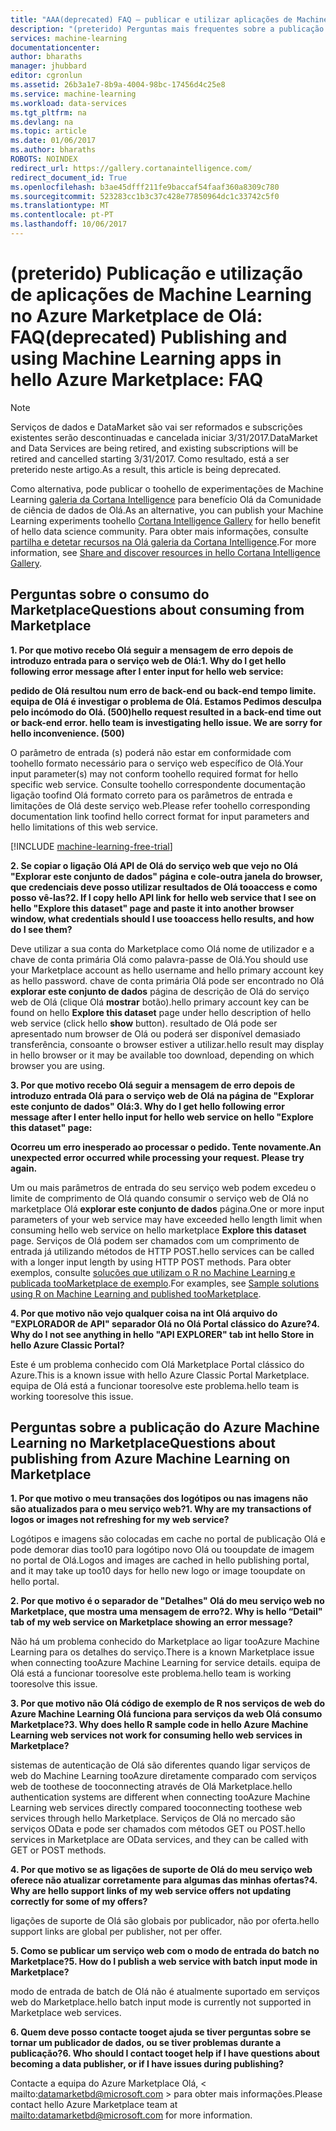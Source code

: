 ```yaml
---
title: "AAA(deprecated) FAQ – publicar e utilizar aplicações de Machine Learning no Azure Marketplace | Microsoft Docs"
description: "(preterido) Perguntas mais frequentes sobre a publicação de Machine Learning aplicações no Olá Azure Marketplace"
services: machine-learning
documentationcenter: 
author: bharaths
manager: jhubbard
editor: cgronlun
ms.assetid: 26b3a1e7-8b9a-4004-98bc-17456d4c25e8
ms.service: machine-learning
ms.workload: data-services
ms.tgt_pltfrm: na
ms.devlang: na
ms.topic: article
ms.date: 01/06/2017
ms.author: bharaths
ROBOTS: NOINDEX
redirect_url: https://gallery.cortanaintelligence.com/
redirect_document_id: True
ms.openlocfilehash: b3ae45dfff211fe9baccaf54faaf360a8309c780
ms.sourcegitcommit: 523283cc1b3c37c428e77850964dc1c33742c5f0
ms.translationtype: MT
ms.contentlocale: pt-PT
ms.lasthandoff: 10/06/2017
---
```

# <a name="deprecated-publishing-and-using-machine-learning-apps-in-hello-azure-marketplace-faq"></a><span data-ttu-id="983d3-103">(preterido) Publicação e utilização de aplicações de Machine Learning no Azure Marketplace de Olá: FAQ</span><span class="sxs-lookup"><span data-stu-id="983d3-103">(deprecated) Publishing and using Machine Learning apps in hello Azure Marketplace: FAQ</span></span>

> [!NOTE]
> <span data-ttu-id="983d3-104">Serviços de dados e DataMarket são vai ser reformados e subscrições existentes serão descontinuadas e cancelada iniciar 3/31/2017.</span><span class="sxs-lookup"><span data-stu-id="983d3-104">DataMarket and Data Services are being retired, and existing subscriptions will be retired and cancelled starting 3/31/2017.</span></span> <span data-ttu-id="983d3-105">Como resultado, está a ser preterido neste artigo.</span><span class="sxs-lookup"><span data-stu-id="983d3-105">As a result, this article is being deprecated.</span></span> 
> 
> <span data-ttu-id="983d3-106">Como alternativa, pode publicar o toohello de experimentações de Machine Learning [galeria da Cortana Intelligence](https://gallery.cortanaintelligence.com/) para benefício Olá da Comunidade de ciência de dados de Olá.</span><span class="sxs-lookup"><span data-stu-id="983d3-106">As an alternative, you can publish your Machine Learning experiments toohello [Cortana Intelligence Gallery](https://gallery.cortanaintelligence.com/) for hello benefit of hello data science community.</span></span> <span data-ttu-id="983d3-107">Para obter mais informações, consulte [partilha e detetar recursos na Olá galeria da Cortana Intelligence](https://docs.microsoft.com/en-us/azure/machine-learning/machine-learning-gallery-how-to-use-contribute-publish).</span><span class="sxs-lookup"><span data-stu-id="983d3-107">For more information, see [Share and discover resources in hello Cortana Intelligence Gallery](https://docs.microsoft.com/en-us/azure/machine-learning/machine-learning-gallery-how-to-use-contribute-publish).</span></span>


## <a name="questions-about-consuming-from-marketplace"></a><span data-ttu-id="983d3-108">Perguntas sobre o consumo do Marketplace</span><span class="sxs-lookup"><span data-stu-id="983d3-108">Questions about consuming from Marketplace</span></span>
<span data-ttu-id="983d3-109">**1. Por que motivo recebo Olá seguir a mensagem de erro depois de introduzo entrada para o serviço web de Olá:**</span><span class="sxs-lookup"><span data-stu-id="983d3-109">**1. Why do I get hello following error message after I enter input for hello web service:**</span></span>

<span data-ttu-id="983d3-110">**pedido de Olá resultou num erro de back-end ou back-end tempo limite. equipa de Olá é investigar o problema de Olá. Estamos Pedimos desculpa pelo incómodo do Olá. (500)**</span><span class="sxs-lookup"><span data-stu-id="983d3-110">**hello request resulted in a back-end time out or back-end error. hello team is investigating hello issue. We are sorry for hello inconvenience. (500)**</span></span>

<span data-ttu-id="983d3-111">O parâmetro de entrada (s) poderá não estar em conformidade com toohello formato necessário para o serviço web específico de Olá.</span><span class="sxs-lookup"><span data-stu-id="983d3-111">Your input parameter(s) may not conform toohello required format for hello specific web service.</span></span> <span data-ttu-id="983d3-112">Consulte toohello correspondente documentação ligação toofind Olá formato correto para os parâmetros de entrada e limitações de Olá deste serviço web.</span><span class="sxs-lookup"><span data-stu-id="983d3-112">Please refer toohello corresponding documentation link toofind hello correct format for input parameters and hello limitations of this web service.</span></span>

[!INCLUDE [machine-learning-free-trial](../../includes/machine-learning-free-trial.md)]

<span data-ttu-id="983d3-113">**2. Se copiar o ligação Olá API de Olá do serviço web que vejo no Olá "Explorar este conjunto de dados" página e cole-outra janela do browser, que credenciais deve posso utilizar resultados de Olá tooaccess e como posso vê-las?**</span><span class="sxs-lookup"><span data-stu-id="983d3-113">**2. If I copy hello API link for hello web service that I see on hello "Explore this dataset" page and paste it into another browser window, what credentials should I use tooaccess hello results, and how do I see them?**</span></span>

<span data-ttu-id="983d3-114">Deve utilizar a sua conta do Marketplace como Olá nome de utilizador e a chave de conta primária Olá como palavra-passe de Olá.</span><span class="sxs-lookup"><span data-stu-id="983d3-114">You should use your Marketplace account as hello username and hello primary account key as hello password.</span></span> <span data-ttu-id="983d3-115">chave de conta primária Olá pode ser encontrado no Olá **explorar este conjunto de dados** página de descrição de Olá do serviço web de Olá (clique Olá **mostrar** botão).</span><span class="sxs-lookup"><span data-stu-id="983d3-115">hello primary account key can be found on hello **Explore this dataset** page under hello description of hello web service (click hello **show** button).</span></span> <span data-ttu-id="983d3-116">resultado de Olá pode ser apresentado num browser de Olá ou poderá ser disponível demasiado transferência, consoante o browser estiver a utilizar.</span><span class="sxs-lookup"><span data-stu-id="983d3-116">hello result may display in hello browser or it may be available too download, depending on which browser you are using.</span></span>

<span data-ttu-id="983d3-117">**3. Por que motivo recebo Olá seguir a mensagem de erro depois de introduzo entrada Olá para o serviço web de Olá na página de "Explorar este conjunto de dados" Olá:**</span><span class="sxs-lookup"><span data-stu-id="983d3-117">**3. Why do I get hello following error message after I enter hello input for hello web service on hello "Explore this dataset" page:**</span></span> 

<span data-ttu-id="983d3-118">**Ocorreu um erro inesperado ao processar o pedido. Tente novamente.**</span><span class="sxs-lookup"><span data-stu-id="983d3-118">**An unexpected error occurred while processing your request. Please try again.**</span></span>

<span data-ttu-id="983d3-119">Um ou mais parâmetros de entrada do seu serviço web podem excedeu o limite de comprimento de Olá quando consumir o serviço web de Olá no marketplace Olá **explorar este conjunto de dados** página.</span><span class="sxs-lookup"><span data-stu-id="983d3-119">One or more input parameters of your web service may have exceeded hello length limit when consuming hello web service on hello marketplace **Explore this dataset** page.</span></span> <span data-ttu-id="983d3-120">Serviços de Olá podem ser chamados com um comprimento de entrada já utilizando métodos de HTTP POST.</span><span class="sxs-lookup"><span data-stu-id="983d3-120">hello services can be called with a longer input length by using HTTP POST methods.</span></span> <span data-ttu-id="983d3-121">Para obter exemplos, consulte [soluções que utilizam o R no Machine Learning e publicada tooMarketplace de exemplo](machine-learning-r-csharp-web-service-examples.md).</span><span class="sxs-lookup"><span data-stu-id="983d3-121">For examples, see [Sample solutions using R on Machine Learning and published tooMarketplace](machine-learning-r-csharp-web-service-examples.md).</span></span>

<span data-ttu-id="983d3-122">**4. Por que motivo não vejo qualquer coisa na int Olá arquivo do "EXPLORADOR de API" separador Olá no Olá Portal clássico do Azure?**</span><span class="sxs-lookup"><span data-stu-id="983d3-122">**4. Why do I not see anything in hello "API EXPLORER" tab int hello Store in hello Azure Classic Portal?**</span></span> 

<span data-ttu-id="983d3-123">Este é um problema conhecido com Olá Marketplace Portal clássico do Azure.</span><span class="sxs-lookup"><span data-stu-id="983d3-123">This is a known issue with hello Azure Classic Portal Marketplace.</span></span> <span data-ttu-id="983d3-124">equipa de Olá está a funcionar tooresolve este problema.</span><span class="sxs-lookup"><span data-stu-id="983d3-124">hello team is working tooresolve this issue.</span></span> 

## <a name="questions-about-publishing-from-azure-machine-learning-on-marketplace"></a><span data-ttu-id="983d3-125">Perguntas sobre a publicação do Azure Machine Learning no Marketplace</span><span class="sxs-lookup"><span data-stu-id="983d3-125">Questions about publishing from Azure Machine Learning on Marketplace</span></span>
<span data-ttu-id="983d3-126">**1. Por que motivo o meu transações dos logótipos ou nas imagens não são atualizados para o meu serviço web?**</span><span class="sxs-lookup"><span data-stu-id="983d3-126">**1. Why are my transactions of logos or images not refreshing for my web service?**</span></span> 

<span data-ttu-id="983d3-127">Logótipos e imagens são colocadas em cache no portal de publicação Olá e pode demorar dias too10 para logótipo novo Olá ou tooupdate de imagem no portal de Olá.</span><span class="sxs-lookup"><span data-stu-id="983d3-127">Logos and images are cached in hello publishing portal, and it may take up too10 days for hello new logo or image tooupdate on hello portal.</span></span>

<span data-ttu-id="983d3-128">**2. Por que motivo é o separador de "Detalhes" Olá do meu serviço web no Marketplace, que mostra uma mensagem de erro?**</span><span class="sxs-lookup"><span data-stu-id="983d3-128">**2. Why is hello “Detail" tab of my web service on Marketplace showing an error message?**</span></span>

<span data-ttu-id="983d3-129">Não há um problema conhecido do Marketplace ao ligar tooAzure Machine Learning para os detalhes do serviço.</span><span class="sxs-lookup"><span data-stu-id="983d3-129">There is a known Marketplace issue when connecting tooAzure Machine Learning for service details.</span></span> <span data-ttu-id="983d3-130">equipa de Olá está a funcionar tooresolve este problema.</span><span class="sxs-lookup"><span data-stu-id="983d3-130">hello team is working tooresolve this issue.</span></span>

<span data-ttu-id="983d3-131">**3. Por que motivo não Olá código de exemplo de R nos serviços de web do Azure Machine Learning Olá funciona para serviços da web Olá consumo Marketplace?**</span><span class="sxs-lookup"><span data-stu-id="983d3-131">**3. Why does hello R sample code in hello Azure Machine Learning web services not work for consuming hello web services in Marketplace?**</span></span>

<span data-ttu-id="983d3-132">sistemas de autenticação de Olá são diferentes quando ligar serviços de web do Machine Learning tooAzure diretamente comparado com serviços web de toothese de tooconnecting através de Olá Marketplace.</span><span class="sxs-lookup"><span data-stu-id="983d3-132">hello authentication systems are different when connecting tooAzure Machine Learning web services directly compared tooconnecting toothese web services through hello Marketplace.</span></span> <span data-ttu-id="983d3-133">Serviços de Olá no mercado são serviços OData e pode ser chamados com métodos GET ou POST.</span><span class="sxs-lookup"><span data-stu-id="983d3-133">hello services in Marketplace are OData services, and they can be called with GET or POST methods.</span></span> 

<span data-ttu-id="983d3-134">**4. Por que motivo se as ligações de suporte de Olá do meu serviço web oferece não atualizar corretamente para algumas das minhas ofertas?**</span><span class="sxs-lookup"><span data-stu-id="983d3-134">**4. Why are hello support links of my web service offers not updating correctly for some of my offers?**</span></span>

<span data-ttu-id="983d3-135">ligações de suporte de Olá são globais por publicador, não por oferta.</span><span class="sxs-lookup"><span data-stu-id="983d3-135">hello support links are global per publisher, not per offer.</span></span> 

<span data-ttu-id="983d3-136">**5. Como se publicar um serviço web com o modo de entrada do batch no Marketplace?**</span><span class="sxs-lookup"><span data-stu-id="983d3-136">**5. How do I publish a web service with batch input mode in Marketplace?**</span></span>

<span data-ttu-id="983d3-137">modo de entrada de batch de Olá não é atualmente suportado em serviços web do Marketplace.</span><span class="sxs-lookup"><span data-stu-id="983d3-137">hello batch input mode is currently not supported in Marketplace web services.</span></span>

<span data-ttu-id="983d3-138">**6. Quem deve posso contacte tooget ajuda se tiver perguntas sobre se tornar um publicador de dados, ou se tiver problemas durante a publicação?**</span><span class="sxs-lookup"><span data-stu-id="983d3-138">**6. Who should I contact tooget help if I have questions about becoming a data publisher, or if I have issues during publishing?**</span></span>

<span data-ttu-id="983d3-139">Contacte a equipa do Azure Marketplace Olá, < mailto:datamarketbd@microsoft.com > para obter mais informações.</span><span class="sxs-lookup"><span data-stu-id="983d3-139">Please contact hello Azure Marketplace team at <mailto:datamarketbd@microsoft.com> for more information.</span></span>

